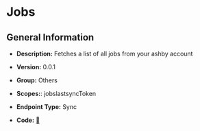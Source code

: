 # Jobs

## General Information

- **Description:** Fetches a list of all jobs from your ashby account

- **Version:** 0.0.1
- **Group:** Others
- **Scopes:**: jobslastsyncToken
- **Endpoint Type:** Sync
- **Code:** [🔗](https://github.com/NangoHQ/integration-templates/tree/main/integrations/ashby/syncs/jobs.ts)
